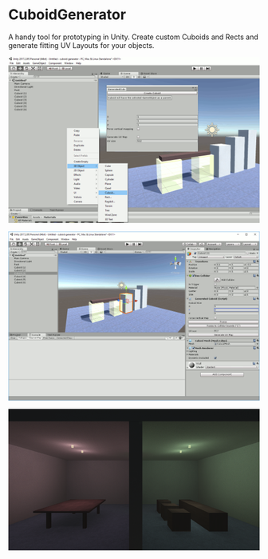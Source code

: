# CuboidGenerator
A handy tool for prototyping in Unity. Create custom Cuboids and Rects and generate fitting UV Layouts for your objects.

![Creating Objects](https://github.com/Michael-Schaer/CuboidGenerator/blob/master/Assets/Textures/ScreenShot_2.png?raw=true)

![Editing Objects](https://github.com/Michael-Schaer/CuboidGenerator/blob/master/Assets/Textures/ScreenShot_3.png?raw=true)

![Artistic example scene](https://github.com/Michael-Schaer/CuboidGenerator/blob/master/Assets/Textures/ScreenShot.png?raw=true)